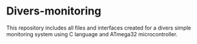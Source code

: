 # Divers-monitoring
This repository includes all files and interfaces created for a divers simple monitoring system using C language and ATmega32 microcontroller.
